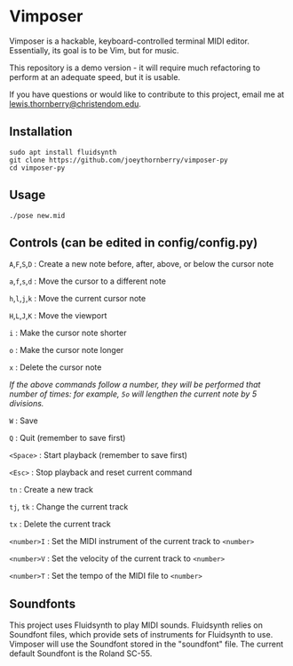 # Vimposer

Vimposer is a hackable, keyboard-controlled terminal MIDI editor. Essentially, its goal is to be Vim, but for music.

This repository is a demo version - it will require much refactoring to perform at an adequate speed, but it is usable.

If you have questions or would like to contribute to this project, email me at lewis.thornberry@christendom.edu.

## Installation
```
sudo apt install fluidsynth
git clone https://github.com/joeythornberry/vimposer-py
cd vimposer-py
```

## Usage
```
./pose new.mid
```

## Controls (can be edited in config/config.py)
`A`,`F`,`S`,`D` : Create a new note before, after, above, or below the cursor note

`a`,`f`,`s`,`d` : Move the cursor to a different note

`h`,`l`,`j`,`k` : Move the current cursor note

`H`,`L`,`J`,`K` : Move the viewport

`i` : Make the cursor note shorter

`o` : Make the cursor note longer

`x` : Delete the cursor note

_If the above commands follow a number, they will be performed that number of times: for example, `5o` will lengthen the current note by 5 divisions._

`W` : Save

`Q` : Quit (remember to save first)

`<Space>` : Start playback (remember to save first)

`<Esc>` : Stop playback and reset current command

`tn` : Create a new track

`tj`, `tk` : Change the current track

`tx` : Delete the current track

`<number>I` : Set the MIDI instrument of the current track to `<number>`

`<number>V` : Set the velocity of the current track to `<number>`

`<number>T` : Set the tempo of the MIDI file to `<number>`

## Soundfonts
This project uses Fluidsynth to play MIDI sounds. Fluidsynth relies on Soundfont files, which provide sets of instruments for Fluidsynth to use. Vimposer will use the Soundfont stored in the "soundfont" file. The current default Soundfont is the Roland SC-55.
